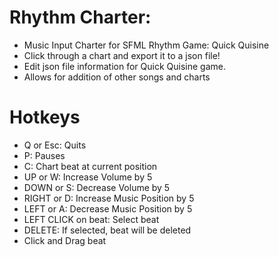 # Rhythm Charter: 
* Music Input Charter for SFML Rhythm Game: Quick Quisine
* Click through a chart and export it to a json file!
* Edit json file information for Quick Quisine game.
* Allows for addition of other songs and charts

# Hotkeys

* Q or Esc: Quits 
* P: Pauses
* C: Chart beat at current position
* UP or W: Increase Volume by 5
* DOWN or S: Decrease Volume by 5
* RIGHT or D: Increase Music Position by 5
* LEFT or A: Decrease Music Position by 5
* LEFT CLICK on beat: Select beat
* DELETE: If selected, beat will be deleted
* Click and Drag beat